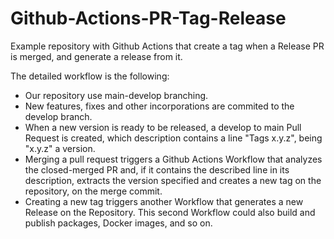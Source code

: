 # Github-Actions-PR-Tag-Release

Example repository with Github Actions that create a tag when a Release PR is merged, and generate a release from it.

The detailed workflow is the following:

- Our repository use main-develop branching.
- New features, fixes and other incorporations are commited to the develop branch.
- When a new version is ready to be released, a develop to main Pull Request is created, which description contains a line "Tags x.y.z", being "x.y.z" a version.
- Merging a pull request triggers a Github Actions Workflow that analyzes the closed-merged PR and, if it contains the described line in its description, extracts the version specified and creates a new tag on the repository, on the merge commit.
- Creating a new tag triggers another Workflow that generates a new Release on the Repository. This second Workflow could also build and publish packages, Docker images, and so on.
